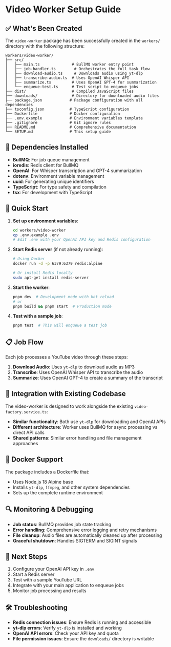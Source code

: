 # Video Worker Setup Guide

## ✅ What's Been Created

The `video-worker` package has been successfully created in the `workers/` directory with the following structure:

```
workers/video-worker/
├── src/
│   ├── main.ts              # BullMQ worker entry point
│   ├── job-handler.ts        # Orchestrates the full task flow
│   ├── download-audio.ts     # Downloads audio using yt-dlp
│   ├── transcribe-audio.ts  # Uses OpenAI Whisper API
│   ├── summarize.ts         # Uses OpenAI GPT-4 for summarization
│   └── enqueue-test.ts      # Test script to enqueue jobs
├── dist/                    # Compiled JavaScript files
├── downloads/               # Directory for downloaded audio files
├── package.json            # Package configuration with all dependencies
├── tsconfig.json           # TypeScript configuration
├── Dockerfile              # Docker configuration
├── .env.example            # Environment variables template
├── .gitignore              # Git ignore rules
├── README.md               # Comprehensive documentation
└── SETUP.md                # This setup guide
```

## 🔧 Dependencies Installed

- **BullMQ**: For job queue management
- **ioredis**: Redis client for BullMQ
- **OpenAI**: For Whisper transcription and GPT-4 summarization
- **dotenv**: Environment variable management
- **uuid**: For generating unique identifiers
- **TypeScript**: For type safety and compilation
- **tsx**: For development with TypeScript

## 🚀 Quick Start

1. **Set up environment variables**:
   ```bash
   cd workers/video-worker
   cp .env.example .env
   # Edit .env with your OpenAI API key and Redis configuration
   ```

2. **Start Redis server** (if not already running):
   ```bash
   # Using Docker
   docker run -d -p 6379:6379 redis:alpine
   
   # Or install Redis locally
   sudo apt-get install redis-server
   ```

3. **Start the worker**:
   ```bash
   pnpm dev  # Development mode with hot reload
   # or
   pnpm build && pnpm start  # Production mode
   ```

4. **Test with a sample job**:
   ```bash
   pnpm test  # This will enqueue a test job
   ```

## 📋 Job Flow

Each job processes a YouTube video through these steps:

1. **Download Audio**: Uses `yt-dlp` to download audio as MP3
2. **Transcribe**: Uses OpenAI Whisper API to transcribe the audio
3. **Summarize**: Uses OpenAI GPT-4 to create a summary of the transcript

## 🔄 Integration with Existing Codebase

The video-worker is designed to work alongside the existing `video-factory.service.ts`:

- **Similar functionality**: Both use `yt-dlp` for downloading and OpenAI APIs
- **Different architecture**: Worker uses BullMQ for async processing vs direct API calls
- **Shared patterns**: Similar error handling and file management approaches

## 🐳 Docker Support

The package includes a Dockerfile that:
- Uses Node.js 18 Alpine base
- Installs `yt-dlp`, `ffmpeg`, and other system dependencies
- Sets up the complete runtime environment

## 🔍 Monitoring & Debugging

- **Job status**: BullMQ provides job state tracking
- **Error handling**: Comprehensive error logging and retry mechanisms
- **File cleanup**: Audio files are automatically cleaned up after processing
- **Graceful shutdown**: Handles SIGTERM and SIGINT signals

## 📝 Next Steps

1. Configure your OpenAI API key in `.env`
2. Start a Redis server
3. Test with a sample YouTube URL
4. Integrate with your main application to enqueue jobs
5. Monitor job processing and results

## 🛠️ Troubleshooting

- **Redis connection issues**: Ensure Redis is running and accessible
- **yt-dlp errors**: Verify `yt-dlp` is installed and working
- **OpenAI API errors**: Check your API key and quota
- **File permission issues**: Ensure the `downloads/` directory is writable 